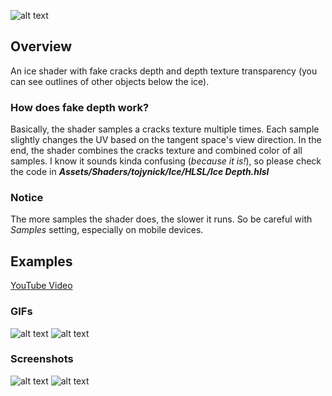 ![alt text](https://github.com/tojynick/Ice-Shader/blob/main/Readme%20Resources/Thumbnail.jpg)

## Overview
An ice shader with fake cracks depth and depth texture transparency (you can see outlines of other objects below the ice).

### How does fake depth work?
Basically, the shader samples a cracks texture multiple times. Each sample slightly changes the UV based on the tangent space's view direction.
In the end, the shader combines the cracks texture and combined color of all samples. I know it sounds kinda confusing (*because it is!*), so please check the code in ***Assets/Shaders/tojynick/Ice/HLSL/Ice Depth.hlsl***
### Notice
The more samples the shader does, the slower it runs. So be careful with *Samples* setting, especially on mobile devices.

## Examples
[YouTube Video](https://www.youtube.com/watch?v=hIEWdt4ALn0)

### GIFs
![alt text](https://github.com/tojynick/Ice-Shader/blob/main/Readme%20Resources/Ice%20Ground.gif)
![alt text](https://github.com/tojynick/Ice-Shader/blob/main/Readme%20Resources/Ice%20Cubes.gif)

### Screenshots
![alt text](https://github.com/tojynick/Ice-Shader/blob/main/Readme%20Resources/Ice%20Ground%201.jpg)
![alt text](https://github.com/tojynick/Ice-Shader/blob/main/Readme%20Resources/Ice%20Sphere.jpg)
